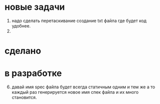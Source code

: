


# новые задачи
1. надо сделать перетаскивание создание txt файла где будет код удобнее.
2. 









# сделано





# в разработке

6. давай имя spec файла будет всегда статичным одним и тем же а то каждый раз генерируется новое имя спек файла и их много становится.